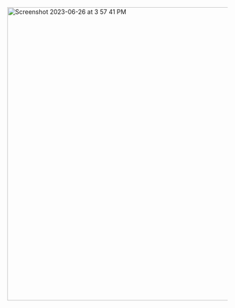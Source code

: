<img width="672" alt="Screenshot 2023-06-26 at 3 57 41 PM" src="https://github.com/60eokk/60eokk.github.io/assets/117603244/8db378c8-fd5b-4246-9899-7f0d4f92b13c">

